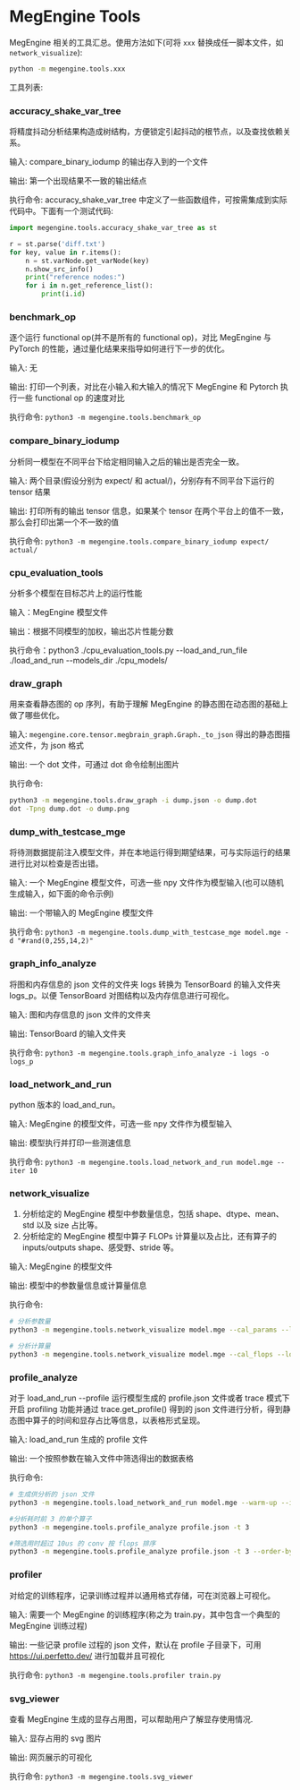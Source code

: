 # MegEngine Tools

MegEngine 相关的工具汇总。使用方法如下(可将 `xxx` 替换成任一脚本文件，如 `network_visualize`):

```bash
python -m megengine.tools.xxx
```

工具列表:

### accuracy_shake_var_tree

将精度抖动分析结果构造成树结构，方便锁定引起抖动的根节点，以及查找依赖关系。

输入: compare_binary_iodump 的输出存入到的一个文件

输出: 第一个出现结果不一致的输出结点

执行命令: accuracy_shake_var_tree 中定义了一些函数组件，可按需集成到实际代码中。下面有一个测试代码:

```python
import megengine.tools.accuracy_shake_var_tree as st

r = st.parse('diff.txt')
for key, value in r.items():
    n = st.varNode.get_varNode(key)
    n.show_src_info()
    print("reference nodes:")
    for i in n.get_reference_list():
        print(i.id)
```

### benchmark_op

逐个运行 functional op(并不是所有的 functional op)，对比 MegEngine 与 PyTorch 的性能，通过量化结果来指导如何进行下一步的优化。

输入: 无

输出: 打印一个列表，对比在小输入和大输入的情况下 MegEngine 和 Pytorch 执行一些 functional op 的速度对比

执行命令: `python3 -m megengine.tools.benchmark_op`

### compare_binary_iodump

分析同一模型在不同平台下给定相同输入之后的输出是否完全一致。

输入: 两个目录(假设分别为 expect/ 和 actual/)，分别存有不同平台下运行的 tensor 结果

输出: 打印所有的输出 tensor 信息，如果某个 tensor 在两个平台上的值不一致，那么会打印出第一个不一致的值

执行命令: `python3 -m megengine.tools.compare_binary_iodump expect/ actual/`

### cpu_evaluation_tools

分析多个模型在目标芯片上的运行性能

输入：MegEngine 模型文件

输出：根据不同模型的加权，输出芯片性能分数

执行命令：python3 ./cpu_evaluation_tools.py --load_and_run_file ./load_and_run --models_dir ./cpu_models/

### draw_graph

用来查看静态图的 op 序列，有助于理解 MegEngine 的静态图在动态图的基础上做了哪些优化。

输入: `megengine.core.tensor.megbrain_graph.Graph._to_json` 得出的静态图描述文件，为 json 格式

输出: 一个 dot 文件，可通过 dot 命令绘制出图片

执行命令:

```bash
python3 -m megengine.tools.draw_graph -i dump.json -o dump.dot
dot -Tpng dump.dot -o dump.png
```

### dump_with_testcase_mge

将待测数据提前注入模型文件，并在本地运行得到期望结果，可与实际运行的结果进行比对以检查是否出错。

输入: 一个 MegEngine 模型文件，可选一些 npy 文件作为模型输入(也可以随机生成输入，如下面的命令示例)

输出: 一个带输入的 MegEngine 模型文件

执行命令: `python3 -m megengine.tools.dump_with_testcase_mge model.mge -d "#rand(0,255,14,2)"`

### graph_info_analyze

将图和内存信息的 json 文件的文件夹 logs 转换为 TensorBoard 的输入文件夹 logs_p。以便 TensorBoard 对图结构以及内存信息进行可视化。

输入: 图和内存信息的 json 文件的文件夹

输出: TensorBoard 的输入文件夹

执行命令: `python3 -m megengine.tools.graph_info_analyze -i logs -o logs_p`

### load_network_and_run

python 版本的 load_and_run。

输入: MegEngine 的模型文件，可选一些 npy 文件作为模型输入

输出: 模型执行并打印一些测速信息

执行命令: `python3 -m megengine.tools.load_network_and_run model.mge --iter 10`

### network_visualize

1. 分析给定的 MegEngine 模型中参数量信息，包括 shape、dtype、mean、std 以及 size 占比等。
2. 分析给定的 MegEngine 模型中算子 FLOPs 计算量以及占比，还有算子的 inputs/outputs shape、感受野、stride 等。

输入: MegEngine 的模型文件

输出: 模型中的参数量信息或计算量信息

执行命令:

```bash
# 分析参数量
python3 -m megengine.tools.network_visualize model.mge --cal_params --logging_to_stdout

# 分析计算量
python3 -m megengine.tools.network_visualize model.mge --cal_flops --logging_to_stdout
```

### profile_analyze

对于 load_and_run --profile 运行模型生成的 profile.json 文件或者 trace 模式下开启 profiling 功能并通过 trace.get_profile() 得到的 json 文件进行分析，得到静态图中算子的时间和显存占比等信息，以表格形式呈现。

输入: load_and_run 生成的 profile 文件

输出: 一个按照参数在输入文件中筛选得出的数据表格

执行命令:

```bash
# 生成供分析的 json 文件
python3 -m megengine.tools.load_network_and_run model.mge --warm-up --iter 10 --profile profile.json

#分析耗时前 3 的单个算子
python3 -m megengine.tools.profile_analyze profile.json -t 3

#筛选用时超过 10us 的 conv 按 flops 排序
python3 -m megengine.tools.profile_analyze profile.json -t 3 --order-by +flops --min-time 1e-5 --type ConvolutionForward
```

### profiler

对给定的训练程序，记录训练过程并以通用格式存储，可在浏览器上可视化。

输入: 需要一个 MegEngine 的训练程序(称之为 train.py，其中包含一个典型的 MegEngine 训练过程)

输出: 一些记录 profile 过程的 json 文件，默认在 profile 子目录下，可用 https://ui.perfetto.dev/ 进行加载并且可视化

执行命令: `python3 -m megengine.tools.profiler train.py`

### svg_viewer

查看 MegEngine 生成的显存占用图，可以帮助用户了解显存使用情况.

输入: 显存占用的 svg 图片

输出: 网页展示的可视化

执行命令: `python3 -m megengine.tools.svg_viewer`
